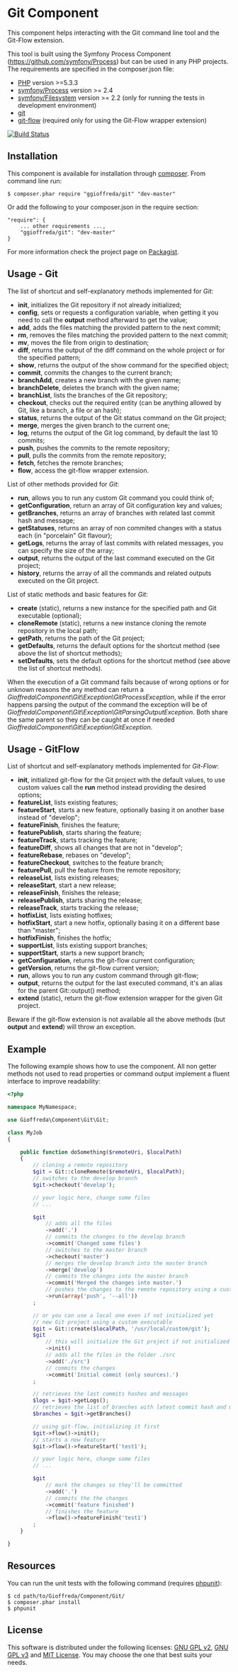 Git Component
=============

This component helps interacting with the Git command line tool and the Git-Flow extension.

This tool is built using the Symfony Process Component (https://github.com/symfony/Process) but can be used in any
PHP projects. The requirements are specified in the composer.json file:

 * [PHP](http://www.php.net/) version >=5.3.3
 * [symfony/Process](http://symfony.com/doc/current/components/process.html) version >= 2.4
 * [symfony/Filesystem](http://symfony.com/doc/current/components/filesystem.html) version >= 2.2 (only for running the tests in development environment)
 * [git](http://git-scm.com/)
 * [git-flow](https://github.com/nvie/gitflow) (required only for using the Git-Flow wrapper extension)

[![Build Status](https://travis-ci.org/ggioffreda/git.svg?branch=master)](https://travis-ci.org/ggioffreda/git)

Installation
------------

This component is available for installation through [composer](https://getcomposer.org/). From command line run:

    $ composer.phar require "ggioffreda/git" "dev-master"

Or add the following to your composer.json in the require section:

    "require": {
        ... other requirements ...,
        "ggioffreda/git": "dev-master"
    }

For more information check the project page on [Packagist](https://packagist.org/packages/ggioffreda/git).

Usage - Git
-----------

The list of shortcut and self-explanatory methods implemented for *Git*:

 * **init**, initializes the Git repository if not already initialized;
 * **config**, sets or requests a configuration variable, when getting it you need to call the **output** method afterward to get the value;
 * **add**, adds the files matching the provided pattern to the next commit;
 * **rm**, removes the files matching the provided pattern to the next commit;
 * **mv**, moves the file from origin to destination;
 * **diff**, returns the output of the diff command on the whole project or for the specified pattern;
 * **show**, returns the output of the show command for the specified object;
 * **commit**, commits the changes to the current branch;
 * **branchAdd**, creates a new branch with the given name;
 * **branchDelete**, deletes the branch with the given name;
 * **branchList**, lists the branches of the Git repository;
 * **checkout**, checks out the required entity (can be anything allowed by Git, like a branch, a file or an hash);
 * **status**, returns the output of the Git status command on the Git project;
 * **merge**, merges the given branch to the current one;
 * **log**, returns the output of the Git log command, by default the last 10 commits;
 * **push**, pushes the commits to the remote repository;
 * **pull**, pulls the commits from the remote repository;
 * **fetch**, fetches the remote branches;
 * **flow**, access the git-flow wrapper extension.

List of other methods provided for *Git*:

 * **run**, allows you to run any custom Git command you could think of;
 * **getConfiguration**, return an array of Git configuration key and values;
 * **getBranches**, returns an array of branches with related last commit hash and message;
 * **getStatuses**, returns an array of non commited changes with a status each (in "porcelain" Git flavour);
 * **getLogs**, returns the array of last commits with related messages, you can specify the size of the array;
 * **output**, returns the output of the last command executed on the Git project;
 * **history**, returns the array of all the commands and related outputs executed on the Git project.

List of static methods and basic features for *Git*:

 * **create** (static), returns a new instance for the specified path and Git executable (optional);
 * **cloneRemote** (static), returns a new instance cloning the remote repository in the local path;
 * **getPath**, returns the path of the Git project;
 * **getDefaults**, returns the default options for the shortcut method (see above the list of shortcut methods);
 * **setDefaults**, sets the default options for the shortcut method (see above the list of shortcut methods).

When the execution of a Git command fails because of wrong options or for unknown reasons the any method can return a
*Gioffreda\Component\Git\Exception\GitProcessException*, while if the error happens parsing the output of the command
the exception will be of *Gioffreda\Component\Git\Exception\GitParsingOutputException*. Both share the same parent so
they can be caught at once if needed *Gioffreda\Component\Git\Exception\GitException*.

Usage - GitFlow
---------------

List of shortcut and self-explanatory methods implemented for *Git-Flow*:

 * **init**, initialized git-flow for the Git project with the default values, to use custom values call the **run** method instead providing the desired options;
 * **featureList**, lists existing features;
 * **featureStart**, starts a new feature, optionally basing it on another base instead of "develop";
 * **featureFinish**, finishes the feature;
 * **featurePublish**, starts sharing the feature;
 * **featureTrack**, starts tracking the feature;
 * **featureDiff**, shows all changes that are not in "develop";
 * **featureRebase**, rebases on "develop";
 * **featureCheckout**, switches to the feature branch;
 * **featurePull**, pull the feature from the remote repository;
 * **releaseList**, lists existing releases;
 * **releaseStart**, start a new release;
 * **releaseFinish**, finishes the release;
 * **releasePublish**, starts sharing the release;
 * **releaseTrack**, starts tracking the release;
 * **hotfixList**, lists existing hotfixes;
 * **hotfixStart**, start a new hotfix, optionally basing it on a different base than "master";
 * **hotfixFinish**, finishes the hotfix;
 * **supportList**, lists existing support branches;
 * **supportStart**, starts a new support branch;
 * **getConfiguration**, returns the git-flow current configuration;
 * **getVersion**, returns the git-flow current version;
 * **run**, allows you to run any custom command through git-flow;
 * **output**, returns the output for the last executed command, it's an alias for the parent Git::output() method;
 * **extend** (static), return the git-flow extension wrapper for the given Git project.

Beware if the git-flow extension is not available all the above methods (but **output** and **extend**) will throw an
exception.

Example
-------

The following example shows how to use the component. All non getter methods not used to read properties or command
output implement a fluent interface to improve readability:

```php
<?php

namespace MyNamespace;

use Gioffreda\Component\Git\Git;

class MyJob
{

    public function doSomething($remoteUri, $localPath)
    {
        // cloning a remote repository
        $git = Git::cloneRemote($remoteUri, $localPath);
        // switches to the develop branch
        $git->checkout('develop');

        // your logic here, change some files
        // ...

        $git
            // adds all the files
            ->add('.')
            // commits the changes to the develop branch
            ->commit('Changed some files')
            // switches to the master branch
            ->checkout('master')
            // merges the develop branch into the master branch
            ->merge('develop')
            // commits the changes into the master branch
            ->commit('Merged the changes into master.')
            // pushes the changes to the remote repository using a custom command line
            ->run(array('push', '--all'))
        ;

        // or you can use a local one even if not initialized yet
        // new Git project using a custom executable
        $git = Git::create($localPath, '/usr/local/custom/git');
        $git
            // this will initialize the Git project if not initialized already
            ->init()
            // adds all the files in the folder ./src
            ->add('./src')
            // commits the changes
            ->commit('Initial commit (only sources).')
        ;

        // retrieves the last commits hashes and messages
        $logs = $git->getLogs();
        // retrieves the list of branches with latest commit hash and message
        $branches = $git->getBranches()

        // using git-flow, initializing it first
        $git->flow()->init();
        // starts a new feature
        $git->flow()->featureStart('test1');

        // your logic here, change some files
        // ...

        $git
            // mark the changes so they'll be committed
            ->add('.')
            // commits the the changes
            ->commit('feature finished')
            // finishes the feature
            ->flow()->featureFinish('test1')
        ;
    }

}
```

Resources
---------

You can run the unit tests with the following command (requires [phpunit](http://phpunit.de/)):

    $ cd path/to/Gioffreda/Component/Git/
    $ composer.phar install
    $ phpunit

License
-------

This software is distributed under the following licenses: [GNU GPL v2](LICENSE_GPLv2.md),
[GNU GPL v3](LICENSE_GPLv3.md) and [MIT License](LICENSE_MIT.md). You may choose the one that best suits your needs.